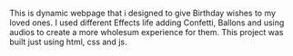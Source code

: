 This is dynamic webpage that i designed to give Birthday wishes to my loved ones.
I used different Effects life adding Confetti, Ballons and using audios to create a more wholesum experience for them.
This project was built just using html, css and js.
